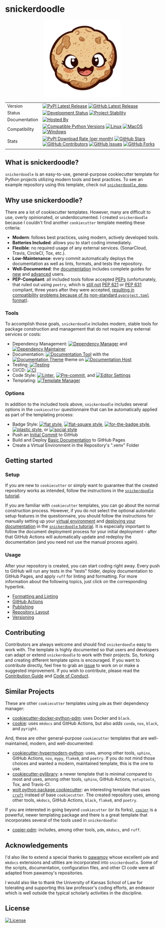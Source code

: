# snickerdoodle

<p align="center">
<img src="https://github.com/WithPrecedent/snickerdoodle/blob/main/docs/img/snickerdoodle.png?raw=true" alt="snickerdoodle cookie logo" style="width:250px;"/>
</p>

| | |
| --- | --- |
| Version | [![PyPI Latest Release](https://img.shields.io/pypi/v/snickerdoodle.svg?style=for-the-badge&color=steelblue&label=PyPI&logo=PyPI&logoColor=yellow)](https://pypi.org/project/snickerdoodle/) [![GitHub Latest Release](https://img.shields.io/github/v/tag/WithPrecedent/snickerdoodle?style=for-the-badge&color=navy&label=GitHub&logo=github)](https://github.com/WithPrecedent/snickerdoodle/releases)
| Status | [![Development Status](https://img.shields.io/badge/Development-Active-seagreen?style=for-the-badge&logo=git)](https://www.repostatus.org/#active) [![Project Stability](https://img.shields.io/pypi/status/snickerdoodle?style=for-the-badge&logo=pypi&label=Stability&logoColor=yellow)](https://pypi.org/project/snickerdoodle/)
| Documentation | [![Hosted By](https://img.shields.io/badge/hosted_by-GitHub_Pages-blue?style=for-the-badge&color=navy&logo=github)](https://withprecedent.github.io/snickerdoodle)
| Compatibility | [![Compatible Python Versions](https://img.shields.io/pypi/pyversions/snickerdoodle?style=for-the-badge&color=steelblue&label=Python&logo=python&logoColor=yellow)](https://pypi.python.org/pypi/snickerdoodle/) [![Linux](https://img.shields.io/badge/Linux-lightseagreen?style=for-the-badge&logo=linux&labelColor=gray&logoColor=white)](https://www.linux.org/) [![MacOS](https://img.shields.io/badge/MacOS-snow?style=for-the-badge&logo=apple&labelColor=gray)](https://www.apple.com/macos/) [![Windows](https://img.shields.io/badge/Windows-blue?style=for-the-badge&logo=warp&labelColor=gray)](https://www.microsoft.com/en-us/windows?r=1)
| Stats | [![PyPI Download Rate (per month)](https://img.shields.io/pypi/dm/snickerdoodle?style=for-the-badge&color=steelblue&label=Downloads%20💾&logo=pypi&logoColor=yellow)](https://pypi.org/project/snickerdoodle) [![GitHub Stars](https://img.shields.io/github/stars/withprecedent/snickerdoodle?style=for-the-badge&color=navy&label=Stars%20⭐&logo=github)](https://github.com/withprecedent/snickerdoodle/stargazers) [![GitHub Contributors](https://img.shields.io/github/contributors/withprecedent/snickerdoodle?style=for-the-badge&color=navy&label=Contributors%20🙋&logo=github)](https://github.com/withprecedent/snickerdoodle/graphs/contributors) [![GitHub Issues](https://img.shields.io/github/issues/withprecedent/snickerdoodle?style=for-the-badge&color=navy&label=Issues%20📘&logo=github)](https://github.com/withprecedent/snickerdoodle/graphs/contributors) [![GitHub Forks](https://img.shields.io/github/forks/withprecedent/snickerdoodle?style=for-the-badge&color=navy&label=Forks%20🍴&logo=github)](https://github.com/withprecedent/snickerdoodle/forks) |
| | |

## What is snickerdoodle?

`snickerdoodle` is an easy-to-use, general-purpose cookiecutter template for
Python projects utilizing modern tools and best practices. To see an example repository using this template,
check out
[`snickerdoodle_demo`](https://github.com/withprecedent/snickerdoodle_demo).

## Why use snickerdoodle?

There are a lot of cookiecutter templates. However, many are difficult to use,
overly opinionated, or underdocumented. I created `snickerdoodle` because I
couldn't
find another `cookiecutter` template meeting these criteria:

* **Modern**: follows best practices, using modern, actively developed tools.
* **Batteries Included**: allows you to start coding immediately.
* **Flexible**: no required usage of any external services.
  (SonarCloud, Travis, CircleCI, Tox, etc.).
* **Low-Maintenance**: every commit automatically deploys the documentation as
  well as
  lints, formats, and tests the repository.
* **Well-Documented**: the
  [documentation](https://withprecedent.github.io/snickerdoodle) includes
  complete guides for [new](https://withprecedent.github.io/snickerdoodle/tutorial/) and [advanced](https://withprecedent.github.io/snickerdoodle/advanced/) users.
* **PEP-Compliant**: all included tools follow accepted
  [PEPs](https://peps.python.org/pep-0001/) (unfortunately, that ruled out using
  `poetry`, which is [still not](https://github.com/python-poetry/roadmap/issues/3) [PEP 621](https://peps.python.org/pep-0621/) or
  [PEP 631](https://peps.python.org/pep-0631/)
  compliant, three years after they were accepted,
  [resulting in compatibility](https://github.com/python-poetry/poetry/issues/496)
  [problems because of its](https://github.com/python-poetry/poetry/issues/3332)
  [non-standard `pyproject.toml` format](https://github.com/python-poetry/poetry/issues/8415)).

### Tools

To accomplish those goals, `snickerdoodle` includes modern, stable tools for package construction and
management that do not require any external services or costs:

* Dependency Management: [![Dependency Manager](https://img.shields.io/badge/PDM-mediumpurple?style=flat-square&logo=pdm&labelColor=gray)](https://PDM.fming.dev) and [![Dependency Maintainer](https://img.shields.io/badge/dependabot-navy?style=flat-square&logo=dependabot&logoColor=white&labelColor=gray)](https://github.com/dependabot)
* Documentation:
  [![Documentation Tool](https://img.shields.io/badge/MkDocs-magenta?style=flat-square&color=deepskyblue&logo=markdown&labelColor=gray)](https://www.mkdocs.org/)
  with the [![Documentation Theme](https://img.shields.io/badge/Material-magenta?style=flat-square&color=deepskyblue&logo=material-design&logoColor=white&labelColor=gray)](https://squidfunk.github.io/mkdocs-material/) theme
  on [![Documentation Host](https://img.shields.io/badge/GitHub_Pages-blue?style=flat-square&color=navy&logo=github&labelColor=gray)](https://withprecedent.github.io/snickerdoodle)
* Testing: [![Testing](https://img.shields.io/badge/pytest-steelblue?style=flat-square&logo=pytest&logoolor=white&labelColor=gray)](https://github.com/TezRomacH/python-package-template/blob/master/.pre-commit-config.yaml)
* CI/CD: [![CI](https://img.shields.io/badge/GitHub_Actions-navy?style=flat-square&logo=githubactions&labelColor=gray&logoColor=white)](https://github.com/features/actions)
* Code Style:
  [![Linter](https://img.shields.io/endpoint?style=flat-square&url=https://raw.githubusercontent.com/charliermarsh/Ruff/main/assets/badge/v2.json)](https://github.com/astral-sh/Ruff),
  [![Pre-commit](https://img.shields.io/badge/pre--commit-darkolivegreen?style=flat-square&logo=pre-commit&logoColor=white&labelColor=gray)](https://github.com/TezRomacH/python-package-template/blob/master/.pre-commit-config.yaml),
  and [![Editor Settings](https://img.shields.io/badge/Editor_Config-paleturquoise?style=flat-square&logo=editorconfig&labelColor=gray)](https://editorconfig.org/)
* Templating: [![Template Manager](https://img.shields.io/badge/Cookiecutter-bisque?style=flat-square&logo=cookiecutter&labelColor=gray)](https://www.cookiecutter.io/)

### Options

In addition to the included tools above, `snickerdoodle` includes several
options in the `cookiecutter` questionnaire that can be automatically applied
as part of the templating process:

* Badge Style: [![flat
  style](https://img.shields.io/badge/flat-crimson?style=flat)](https://www.shields.io/),
  [![flat-square
  style](https://img.shields.io/badge/flat--square-orange?style=flat-square)](https://www.shields.io/),
  [![for-the-badge
  style](https://img.shields.io/badge/For--the--badge-blue?style=for-the-badge)](https://www.shields.io/),
  [![plastic
  style](https://img.shields.io/badge/plastic-purple?style=plastic)](https://www.shields.io/),
 or [![social
  style](https://img.shields.io/badge/social-red?style=social)](https://www.shields.io/)
* Push an [Initial Commit](https://github.com/WithPrecedent/snickerdoodle_demo) to GitHub
* Build and Deploy [Basic Documentation](https://withprecedent.github.io/snickerdoodle_demo/) to GitHub Pages
* Create a Virtual Environment in the Repository's ".venv" Folder

## Getting started

### Setup

If you are new to `cookiecutter` or simply want to guarantee that the created repository works as intended, follow the instructions in the [`snickerdoodle` tutorial](https://withprecedent.github.io/snickerdoodle/tutorial/).

If you are familiar with `cookiecutter` templates, you can go about the
normal construction process. However, if you do not select the optional
automatic setup features in the questionnaire, you should follow the instructions
for manually setting up your [virtual
environment](https://withprecedent.github.io/snickerdoodle/tutorial/#Create-Virtual-Environment)
and [deploying your
documentation](https://withprecedent.github.io/snickerdoodle/tutorial/#Deploy-Documentation)
in the [`snickerdoodle`
tutorial](https://withprecedent.github.io/snickerdoodle/tutorial/). It is
especially important to follow the document deployment process for your initial deployment - after that GitHub Actions will automatically update and redeploy the
documentation (and you need not use the manual process again).

### Usage

After your repository is created, you can start coding right away. Every push to GitHub will run any tests in the "tests" folder,
deploy documentation to GitHub Pages, and apply `ruff` for linting and
formatting. For more information about the following topics, just click on the
corresponding hyperlink.

* [Formatting and Linting](https://withprecedent.github.io/snickerdoodle/advanced/#formatting-and-linting)
* [GitHub Actions](https://withprecedent.github.io/snickerdoodle/advanced/#github-actions)
* [Publishing](https://withprecedent.github.io/snickerdoodle/advanced/#publishing)
* [Repository Layout](https://withprecedent.github.io/snickerdoodle/advanced/#repository-layout)
* [Versioning](https://withprecedent.github.io/snickerdoodle/advanced/#versioning)

## Contributing

Contributors are always welcome and should find `snickerdoodle` easy to work
with. The template is highly documented so that users and developers can adapt
or extend `snickerdoodle` to work with their projects. So, forking and creating
different template spins is encouraged. If you want to contribute directly, feel free to grab an [issue](https://github.com/WithPrecedent/snickerdoodle/issues) to work on
or make a suggested improvement. If you wish to contribute, please read the
[Contribution Guide](./contributing.md) and [Code of
Conduct](./code_of_conduct.md).

## Similar Projects

These are other `cookiecutter` templates using `pdm` as their dependency manager:

* [cookiecutter-docker-python-pdm](https://github.com/mnako/cookiecutter-docker-python-pdm): uses Docker and `black`.
* [cookie](https://github.com/chris-santiago/cookie): uses `mkdocs` and GitHub Actions, but also adds `conda`, `nox`, `black`, and `pyright`.

And, these are other general-purpose `cookiecutter` templates that are well-maintained, modern, and well-documented:

* [cookiecutter-hypermodern-python](https://github.com/cjolowicz/cookiecutter-hypermodern-python): uses, among other tools, `sphinx`, GitHub Actions, `nox`, `mypy`, `flake8`, and `poetry`. If you do not mind those choices and wanted a modern, maintained template, this is the one to use.
* [cookiecutter-pylibrary](https://github.com/ionelmc/cookiecutter-pylibrary): a newer template that is minimal compared to most and uses, among other tools, `sphinx`, GitHub Actions, `setuptools`, Tox, and Travis-CI.
* [wolt python package cookiecutter](https://github.com/woltapp/wolt-python-package-cookiecutter): an interesting template that uses [`cruft`](https://github.com/cruft/cruft) instead of base `cookiecutter`. The created repository uses, among other tools, `mkdocs`, GitHub Actions, `black`, `flake8`, and `poetry`.

If you are interested in going beyond `cookiecutter` (or its forks),
[`copier`](https://github.com/copier-org/copier) is a powerful, newer templating package
and there is a great template that incorporates
several of the tools used in `snickerdoodle`:

* [copier-pdm](https://github.com/pdm-project/copier-pdm): includes, among other
 tools, `pdm`,
  `mkdocs`, and `ruff`.

## Acknowledgements

I'd also like to extend a special thanks to [pawamoy](https://github.com/pawamoy) whose excellent `pdm` and `mkdocs` extensions and utlities are incorporated into `snickerdoodle`. Some of the scripts, documentation, configuration files, and other CI code were all adapted from pawamoy's repositories.

I would also like to thank the University of Kansas School of Law for tolerating and supporting this law professor's coding efforts, an endeavor which is well outside the typical scholarly activities in the discipline.

## License

[![License](https://img.shields.io/badge/License-Apache_2.0-blue.svg?style=for-the-badge&color=firebrick&logo=apache)](https://opensource.org/licenses/Apache-2.0)
